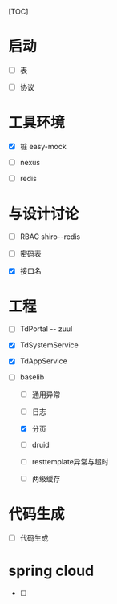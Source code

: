 [TOC]

# 启动

- [ ] 表
- [ ] 协议



# 工具环境

- [x] 桩 easy-mock
- [ ] nexus
- [ ] redis



# 与设计讨论

- [ ] RBAC  shiro--redis
- [ ] 密码表
- [x] 接口名



# 工程

- [ ] TdPortal -- zuul


- [x] TdSystemService


- [x] TdAppService


- [ ] baselib
  - [ ] 通用异常
  - [ ] 日志
  - [x] 分页
  - [ ] druid
  - [ ] resttemplate异常与超时
  - [ ] 两级缓存



# 代码生成 

- [ ] 代码生成



# spring cloud

- [ ] 